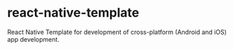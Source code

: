 # react-native-template
React Native Template for development of cross-platform (Android and iOS) app development.
